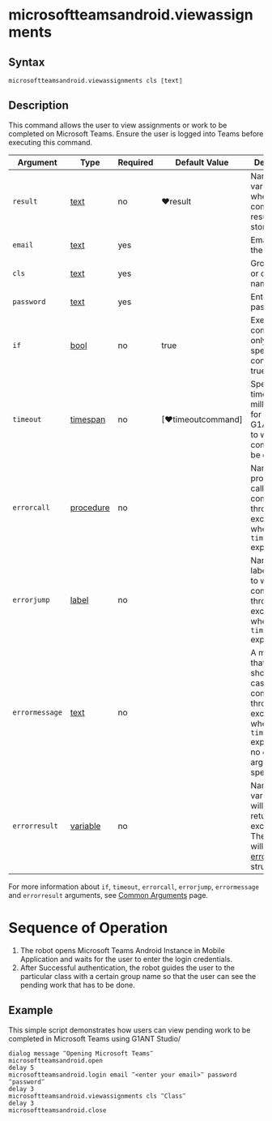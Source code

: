 # microsoftteamsandroid.viewassignments

## Syntax

```G1ANT
microsoftteamsandroid.viewassignments cls ⟦text⟧
```

## Description

This command allows the user to view assignments or work to be completed on Microsoft Teams. Ensure the user is logged into Teams before executing this command. 

| Argument | Type | Required | Default Value | Description |
| -------- | ---- | -------- | ------------- | ----------- |
|  `result`       | [text](https://manual.g1ant.com/link/G1ANT.Language/G1ANT.Language/Structures/TextStructure.md)  |no   | ♥result   |Name of a variable where the command's result will be stored |
|  `email`       | [text](https://manual.g1ant.com/link/G1ANT.Language/G1ANT.Language/Structures/TextStructure.md)  |yes   |    |Email ID of the user|
|  `cls`       | [text](https://manual.g1ant.com/link/G1ANT.Language/G1ANT.Language/Structures/TextStructure.md)  |yes   |    |Group name or class name|
|  `password`       | [text](https://manual.g1ant.com/link/G1ANT.Language/G1ANT.Language/Structures/TextStructure.md)  |yes  |    |Enter the password |
| `if`             | [bool](https://manual.g1ant.com/link/G1ANT.Language/G1ANT.Language/Structures/BooleanStructure.md)     | no       | true                                                        | Executes the command only if a specified condition is true   |
| `timeout`        | [timespan](https://manual.g1ant.com/link/G1ANT.Language/G1ANT.Language/Structures/TimeSpanStructure.md)  | no       | [♥timeoutcommand]| Specifies time in milliseconds for G1ANT.Robot to wait for the command to be executed |
| `errorcall`      | [procedure](https://manual.g1ant.com/link/G1ANT.Language/G1ANT.Language/Structures/ProcedureStructure.md)| no       |                                                             | Name of a procedure to call when the command throws an exception or when a given `timeout` expires |
| `errorjump`      | [label](https://manual.g1ant.com/link/G1ANT.Language/G1ANT.Language/Structures/LabelStructure.md)    | no       |                                                             | Name of the label to jump to when the command throws an exception or when a given `timeout` expires |
| `errormessage`   | [text](https://manual.g1ant.com/link/G1ANT.Language/G1ANT.Language/Structures/TextStructure.md)     | no       |                                                             | A message that will be shown in case the command throws an exception or when a given `timeout` expires, and no `errorjump` argument is specified |
| `errorresult`    | [variable](https://manual.g1ant.com/link/G1ANT.Language/G1ANT.Language/Structures/VariableStructure.md) | no       |                                                             | Name of a variable that will store the returned exception. The variable will be of [error](https://manual.g1ant.com/link/G1ANT.Language/G1ANT.Language/Structures/ErrorStructure.md) structure  |

For more information about `if`, `timeout`, `errorcall`, `errorjump`, `errormessage` and `errorresult` arguments, see [Common Arguments](https://manual.g1ant.com/link/G1ANT.Manual/appendices/common-arguments.md) page.

# Sequence of Operation
1. The robot opens Microsoft Teams Android Instance in Mobile Application and waits for the user to enter the login credentials.
2. After Successful authentication, the robot guides the user to the particular class with a certain group name so that the user can see the pending work that has to be done.

## Example

This simple script demonstrates how users can view pending work to be completed in Microsoft Teams using G1ANT Studio/ 

```G1ANT
dialog message ‴Opening Microsoft Teams‴
microsoftteamsandroid.open
delay 5
microsoftteamsandroid.login email ‴<enter your email>‴ password ‴password‴ 
delay 3
microsoftteamsandroid.viewassignments cls ‴Class‴
delay 3
microsoftteamsandroid.close 




```
